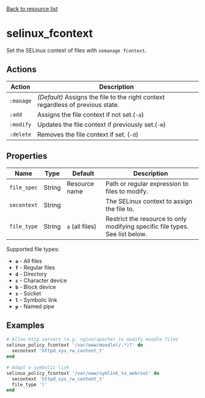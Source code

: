 [Back to resource list](../README.md#resources)

# selinux_fcontext

Set the SELinux context of files with `semanage fcontext`.

## Actions

| Action    | Description                                                                     |
| --------- | ------------------------------------------------------------------------------- |
| `:manage` | *(Default)* Assigns the file to the right context regardless of previous state. |
| `:add`    | Assigns the file context if not set.(`-a`)                                      |
| `:modify` | Updates the file context if previously set.(`-m`)                               |
| `:delete` | Removes the file context if set. (`-d`)                                         |

## Properties

| Name        | Type   | Default         | Description                                                                  |
| ----------- | ------ | --------------- | ---------------------------------------------------------------------------- |
| `file_spec` | String | Resource name   | Path or regular expression to files to modify.                               |
| `secontext` | String |                 | The SELinux context to assign the file to.                                   |
| `file_type` | String | `a` (all files) | Restrict the resource to only modifying specific file types. See list below. |

Supported file types:

- **`a`** - All files
- **`f`** - Regular files
- **`d`** - Directory
- **`c`** - Character device
- **`b`** - Block device
- **`s`** - Socket
- **`l`** - Symbolic link
- **`p`** - Named pipe

## Examples

```ruby
# Allow http servers (e.g. nginx/apache) to modify moodle files
selinux_policy_fcontext '/var/www/moodle(/.*)?' do
  secontext 'httpd_sys_rw_content_t'
end

# Adapt a symbolic link
selinux_policy_fcontext '/var/www/symlink_to_webroot' do
  secontext 'httpd_sys_rw_content_t'
  file_type 'l'
end
```
